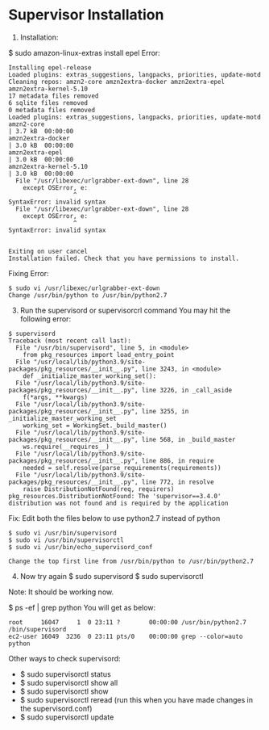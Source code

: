 # Supervisor Installation #

1. Installation:

$ sudo amazon-linux-extras install epel
Error:
```
Installing epel-release
Loaded plugins: extras_suggestions, langpacks, priorities, update-motd
Cleaning repos: amzn2-core amzn2extra-docker amzn2extra-epel amzn2extra-kernel-5.10
17 metadata files removed
6 sqlite files removed
0 metadata files removed
Loaded plugins: extras_suggestions, langpacks, priorities, update-motd
amzn2-core                                                                                                                                               | 3.7 kB  00:00:00
amzn2extra-docker                                                                                                                                        | 3.0 kB  00:00:00
amzn2extra-epel                                                                                                                                          | 3.0 kB  00:00:00
amzn2extra-kernel-5.10                                                                                                                                   | 3.0 kB  00:00:00
  File "/usr/libexec/urlgrabber-ext-down", line 28
    except OSError, e:
                  ^
SyntaxError: invalid syntax
  File "/usr/libexec/urlgrabber-ext-down", line 28
    except OSError, e:
                  ^
SyntaxError: invalid syntax


Exiting on user cancel
Installation failed. Check that you have permissions to install.
```
Fixing Error:

```
$ sudo vi /usr/libexec/urlgrabber-ext-down
Change /usr/bin/python to /usr/bin/python2.7
```

3. Run the supervisord or supervisorcrl command
You may hit the following error:

```
$ supervisord
Traceback (most recent call last):
  File "/usr/bin/supervisord", line 5, in <module>
    from pkg_resources import load_entry_point
  File "/usr/local/lib/python3.9/site-packages/pkg_resources/__init__.py", line 3243, in <module>
    def _initialize_master_working_set():
  File "/usr/local/lib/python3.9/site-packages/pkg_resources/__init__.py", line 3226, in _call_aside
    f(*args, **kwargs)
  File "/usr/local/lib/python3.9/site-packages/pkg_resources/__init__.py", line 3255, in _initialize_master_working_set
    working_set = WorkingSet._build_master()
  File "/usr/local/lib/python3.9/site-packages/pkg_resources/__init__.py", line 568, in _build_master
    ws.require(__requires__)
  File "/usr/local/lib/python3.9/site-packages/pkg_resources/__init__.py", line 886, in require
    needed = self.resolve(parse_requirements(requirements))
  File "/usr/local/lib/python3.9/site-packages/pkg_resources/__init__.py", line 772, in resolve
    raise DistributionNotFound(req, requirers)
pkg_resources.DistributionNotFound: The 'supervisor==3.4.0' distribution was not found and is required by the application
```
Fix: Edit both the files below to use python2.7 instead of python

```
$ sudo vi /usr/bin/supervisord
$ sudo vi /usr/bin/supervisorctl
$ sudo vi /usr/bin/echo_supervisord_conf

Change the top first line from /usr/bin/python to /usr/bin/python2.7
```

4. Now try again
$ sudo supervisord
$ sudo supervisorctl

Note: It should be working now.

$ ps -ef | grep python
You will get as below:
```
root     16047     1  0 23:11 ?        00:00:00 /usr/bin/python2.7 /bin/supervisord
ec2-user 16049  3236  0 23:11 pts/0    00:00:00 grep --color=auto python
```
Other ways to check supervisord:

- $ sudo supervisorctl status
- $ sudo supervisorctl show all
- $ sudo supervisorctl show <process-name>
- $ sudo supervisorctl reread (run this when you have made changes in the supervisord.conf)
- $ sudo supervisorctl update
  
  
